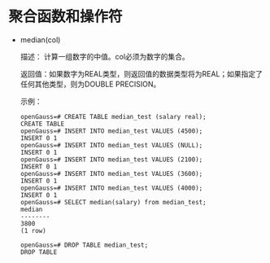 # 聚合函数和操作符

-   median(col)

    描述： 计算一组数字的中值。col必须为数字的集合。

    返回值：如果数字为REAL类型，则返回值的数据类型将为REAL；如果指定了任何其他类型，则为DOUBLE PRECISION。

    示例：

    ```
    openGauss=# CREATE TABLE median_test (salary real);
    CREATE TABLE
    openGauss=# INSERT INTO median_test VALUES (4500);
    INSERT 0 1
    openGauss=# INSERT INTO median_test VALUES (NULL);
    INSERT 0 1
    openGauss=# INSERT INTO median_test VALUES (2100);
    INSERT 0 1
    openGauss=# INSERT INTO median_test VALUES (3600);
    INSERT 0 1
    openGauss=# INSERT INTO median_test VALUES (4000);
    INSERT 0 1
    openGauss=# SELECT median(salary) from median_test;
    median
    --------
    3800
    (1 row)

    openGauss=# DROP TABLE median_test;
    DROP TABLE

    ```
